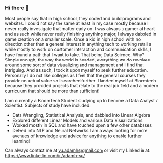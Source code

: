 ### Hi there 👋
Most people say that in high school, they coded and build programs and websites. I could not say the same at least in my case mostly because I never really investigate that matter early on. I was always a gamer at heart and as such while never really finishing anything major, I always dabbled in game creation on a smaller scale.
Once a kid in high school with no direction other than a general interest in anything tech to working retail a while mostly to work on customer interaction and communication skills, I have found a path that I want to take. That being Data Science. Why? Simple enough, the way the world is headed, everything we do revolves around some sort of data visualizing and management and I find that intriguing. And as such, I took it upon myself to seek further education. Personally I do not like colleges as I feel that the general courses they provide no actual value so I searched further. I landed myself at Bloomtech because they provided projects that relate to the real job field and a modern curriculum that should be more than sufficient! 

I am currently a BloomTech Student studying up to become a Data Analyst / Scientist. 
Subjects of study have included:
  - Data Wrangling, Statistical Analysis, and dabbled into Linear Algebra
  - Explored different Linear Models and various Data Visualizations
  - Worked mostly in SQL and have touched upon a few other databases
  - Delved into NLP and Neural Networks
I am always looking for more avenues of knowledge and advice for anything to enable further learning! 

Can always contact me at vu.adamh@gmail.com or visit my Linked in at: https://www.linkedin.com/in/adamh-vu/

